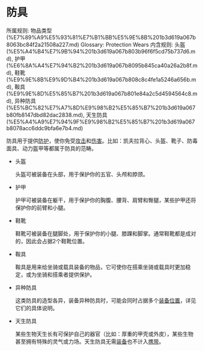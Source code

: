 # 防具

所属规则: 物品类型 (%E7%89%A9%E5%93%81%E7%B1%BB%E5%9E%8B%201b3d619a067b8063bc84f2a21508a227.md)
Glossary: Protection Wears
内含规则: 头盔 (%E5%A4%B4%E7%9B%94%201b3d619a067b803b96f6f5cd75b737d6.md), 护甲 (%E6%8A%A4%E7%94%B2%201b3d619a067b8095b845ca40a26a2b8f.md), 鞋靴 (%E9%9E%8B%E9%9D%B4%201b3d619a067b808c8c4fe1a5246a656b.md), 鞍具 (%E9%9E%8D%E5%85%B7%201b3d619a067b801e84a2c5d4594564c8.md), 异种防具 (%E5%BC%82%E7%A7%8D%E9%98%B2%E5%85%B7%201b3d619a067b80fb8147dbd82dac2838.md), 天生防具 (%E5%A4%A9%E7%94%9F%E9%98%B2%E5%85%B7%201b3d619a067b8078acc6ddc9bfa6e7b4.md)

防具用于提供[防护](%E9%98%B2%E6%8A%A4%201b3d619a067b806e8bd4c7265f5a00fa.md)，使你免受[攻击](%E6%94%BB%E5%87%BB%201b5d619a067b80ab8482e091a267f3f3.md)和[伤害](%E9%80%A0%E6%88%90%E4%BC%A4%E5%AE%B3%201b4d619a067b8092a3a9d4c4494aea00.md)。比如：凯夫拉背心、头盔、靴子、防毒面具、动力盔甲等都属于防具的范畴。

- 头盔
    
    
    头盔可被装备在头部，用于保护你的五官、头颅和脖颈。
    
- 护甲
    
    
    护甲可被装备在躯干，用于保护你的胸腹、腰背、肩臂和臀腿，某些护甲还将保护你的前臂和小腿。
    
- 鞋靴
    
    
    鞋靴可被装备在腿脚处，用于保护你的小腿、膝踝和脚掌。通常鞋靴都是成对的，因此会占据2个鞋靴位置。
    
- 鞍具
    
    
    鞍具是用来给坐骑或载具装备的物品，它可使你在搭乘坐骑或载具时更加稳定，或为坐骑和搭乘者提供保护。
    
- 异种防具
    
    
    这类防具的造型各异，装备异种防具时，可能会同时占据多个[装备位置](%E8%A3%85%E5%A4%87%E4%BD%8D%E7%BD%AE%201b3d619a067b80369463de062aa239bb.md)，详见它们的具体说明。
    
- 天生防具
    
    
    某些生物天生长有可保护自己的器官（比如：厚重的甲壳或外皮），某些生物甚至拥有特殊的灵气或力场。天生防具无需[装备](%E8%A3%85%E5%A4%87%201b3d619a067b80f99057fe3412922dd5.md)也不计入[携带](%E6%90%BA%E5%B8%A6%201b3d619a067b80eba1bde9b8208d9313.md)。